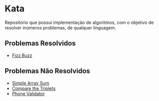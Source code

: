 # Kata

Repositório que possui implementação de algoritmos, com o objetivo de resolver inúmeros problemas, de qualquer linguagem.


## Problemas Resolvidos

- [Fizz Buzz](./fizzbuzz/README.md)

## Problemas Não Resolvidos

- [Simple Array Sum](./simple-array-sum/README.md)
- [Compare the Triplets](./compare-the-triplets/README.md)
- [Phone Validator](./phone-validator/README.md)
